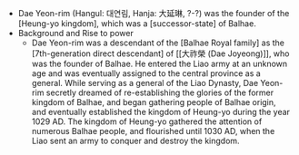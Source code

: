 - Dae Yeon-rim (Hangul: 대연림, Hanja: 大延琳, ?-?) was the founder of the [Heung-yo kingdom], which was a [successor-state] of Balhae.
- Background and Rise to power
    - Dae Yeon-rim was a descendant of the [Balhae Royal family] as the [7th-generation direct descendant] of [[大祚榮 (Dae Joyeong)]], who was the founder of Balhae. He entered the Liao army at an unknown age and was eventually assigned to the central province as a general. While serving as a general of the Liao Dynasty, Dae Yeon-rim secretly dreamed of re-establishing the glories of the former kingdom of Balhae, and began gathering people of Balhae origin, and eventually established the kingdom of Heung-yo during the year 1029 AD. The kingdom of Heung-yo gathered the attention of numerous Balhae people, and flourished until 1030 AD, when the Liao sent an army to conquer and destroy the kingdom.
